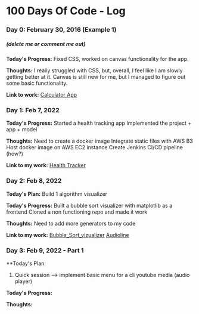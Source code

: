 # 100 Days Of Code - Log

### Day 0: February 30, 2016 (Example 1)
##### (delete me or comment me out)

**Today's Progress**: Fixed CSS, worked on canvas functionality for the app.

**Thoughts:** I really struggled with CSS, but, overall, I feel like I am slowly getting better at it. Canvas is still new for me, but I managed to figure out some basic functionality.

**Link to work:** [Calculator App](http://www.example.com)



### Day 1: Feb 7, 2022
**Today's Progress:**
	Started a health tracking app
	Implemented the project + app + model

**Thoughts:**
	Need to create a docker image
	Integrate static files with AWS B3
	Host docker image on AWS EC2 instance
	Create Jenkins CI/CD pipeline (how?)

**Link to my work:** [Health Tracker](https://github.com/AQuaintExpression/health_tracker)


### Day 2: Feb 8, 2022
**Today's Plan:**
	Build 1 algorithm visualizer

**Today's Progress:**
	Built a bubble sort visualizer with matplotlib as a frontend
	Cloned a non functioning repo and made it work

**Thoughts:**
	Need to add more generators to my code

**Link to my work:** 
[Bubble_Sort_vizualizer](https://github.com/AQuaintExpression/python_alghoritm_vizualizers/tree/master/bubbleSortViz)
[Audioline](https://github.com/AQuaintExpression/AudioLine)


### Day 3: Feb 9, 2022 - Part 1
**Today's Plan:
1. Quick session --> implement basic menu for a cli youtube media (audio player)

**Today's Progress:**

**Thoughts:**
